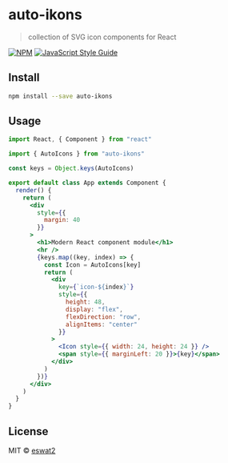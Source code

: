 # auto-ikons

> collection of SVG icon components for React

[![NPM](https://img.shields.io/npm/v/auto-ikons.svg)](https://www.npmjs.com/package/auto-ikons) [![JavaScript Style Guide](https://img.shields.io/badge/code_style-standard-brightgreen.svg)](https://standardjs.com)

## Install

```bash
npm install --save auto-ikons
```

## Usage

```jsx
import React, { Component } from "react"

import { AutoIcons } from "auto-ikons"

const keys = Object.keys(AutoIcons)

export default class App extends Component {
  render() {
    return (
      <div
        style={{
          margin: 40
        }}
      >
        <h1>Modern React component module</h1>
        <hr />
        {keys.map((key, index) => {
          const Icon = AutoIcons[key]
          return (
            <div
              key={`icon-${index}`}
              style={{
                height: 48,
                display: "flex",
                flexDirection: "row",
                alignItems: "center"
              }}
            >
              <Icon style={{ width: 24, height: 24 }} />
              <span style={{ marginLeft: 20 }}>{key}</span>
            </div>
          )
        })}
      </div>
    )
  }
}
```

## License

MIT © [eswat2](https://github.com/eswat2)
